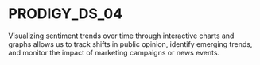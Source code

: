 # PRODIGY_DS_04
Visualizing sentiment trends over time through interactive charts and graphs allows us to track shifts in public opinion, identify emerging trends, and monitor the impact of marketing campaigns or news events.
